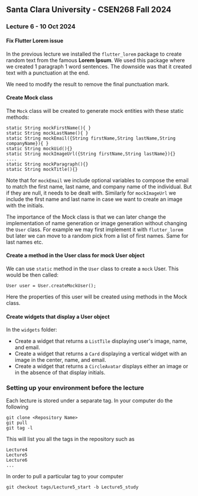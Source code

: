 ## Santa Clara University - CSEN268 Fall 2024

### Lecture 6 - 10 Oct 2024

#### Fix Flutter Lorem issue

In the previous lecture we installed the `flutter_lorem` package to create 
random text from the famous **Lorem Ipsum**. We used this package where we 
created 1 paragraph 1 word sentences. The downside was that it created text 
with a punctuation at the end.

We need to modify the result to remove the final punctuation mark.

#### Create Mock class

The `Mock` class will be created to generate mock entities with these static methods:

    static String mockFirstName(){ }
    static String mockLastName(){ }
    static String mockEmail({String firstName,String lastName,String companyName}){ }
    static String mockUid(){}
    static String mockImageUrl({String firstName,String lastName}){}
    ....
    static String mockParagraph(){} 
    static String mockTitle(){}

Note that for `mockEmail` we include optional variables to compose the email 
to match the first name, last name, and company name of the individual. 
But if they are null, it needs to be dealt with. Similarly for `mockImageUrl` we include 
the first name and last name in case we want to create an image with the initials.

The importance of the Mock class is that we can later change the implementation of name
generation or image generation without changing the `User` class. For example we may first implement it with `flutter_lorem` but 
later we can move to a random pick from a list of first names. Same for last names etc.

#### Create a method in the User class for mock User object

We can use `static` method in the `User` class to create a `mock` User. This would be then called:

    User user = User.createMockUser();

Here the properties of this user will be created using methods in the Mock class.

#### Create widgets that display a User object

In the `widgets` folder:
- Create a widget that returns a `ListTile` displaying user's image, name, and email.
- Create a widget that returns a `Card` displaying a vertical widget with an image in the center, name, and email.
- Create a widget that returns a `CircleAvatar` displays either an image or in the absence of that display initials.

### Setting up your environment before the lecture

Each lecture is stored under a separate tag. In your computer do the following

    git clone <Repository Name>
    git pull
    git tag -l

This will list you all the tags in the repository such as

    Lecture4
    Lecture5
    Lecture6
    ...

In order to pull a particular tag to your computer

    git checkout tags/Lecture5_start -b Lecture5_study



